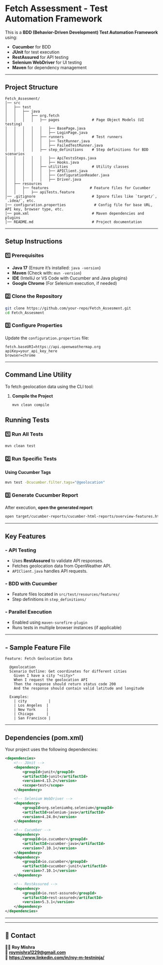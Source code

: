 # Fetch Assessment - Test Automation Framework

This is a **BDD (Behavior-Driven Development) Test Automation Framework** using:
- **Cucumber** for BDD
- **JUnit** for test execution
- **RestAssured** for API testing
- **Selenium WebDriver** for UI testing
- **Maven** for dependency management

---

## Project Structure
```
Fetch_Assesment/
│── src
│   ├── test
│   │   ├── java
│   │   │   ├── org.fetch
│   │   │   │   ├── pages               # Page Object Models (UI testing)
│   │   │   │   │   ├── BasePage.java
│   │   │   │   │   ├── LoginPage.java
│   │   │   │   ├── runners             # Test runners
│   │   │   │   │   ├── TestRunner.java
│   │   │   │   │   ├── FailedTestRunner.java
│   │   │   │   ├── step_definitions    # Step definitions for BDD scenarios
│   │   │   │   │   ├── ApiTestsSteps.java
│   │   │   │   │   ├── Hooks.java
│   │   │   │   ├── utilities           # Utility classes
│   │   │   │   │   ├── APIClient.java
│   │   │   │   │   ├── ConfigurationReader.java
│   │   │   │   │   ├── Driver.java
│   ├── resources
│   │   ├── features                   # Feature files for Cucumber
│   │   │   ├── apiTests.feature
│── .gitignore                          # Ignore files like `target/`, `.idea/`, etc.
|── configuration.properties             # Config file for base URL, API key, browser type, etc.
│── pom.xml                             # Maven dependencies and plugins
│── README.md                           # Project documentation

```
---

## Setup Instructions
### 1️⃣ Prerequisites
- **Java 17** (Ensure it’s installed: `java -version`)
- **Maven** (Check with: `mvn -version`)
- **IDE** (IntelliJ or VS Code with Cucumber and Java plugins)
- **Google Chrome** (For Selenium execution, if needed)

### 2️⃣ Clone the Repository
```sh
git clone https://github.com/your-repo/Fetch_Assesment.git
cd Fetch_Assesment
```

### 3️⃣ Configure Properties
Update the `configuration.properties` file:
```properties
fetch.baseURI=https://api.openweathermap.org
apiKey=your_api_key_here
browser=chrome
```
---
## Command Line Utility
To fetch geolocation data using the CLI tool:

1. **Compile the Project**
   ```sh
   mvn clean compile


## Running Tests
### 1️⃣ Run All Tests
```sh
mvn clean test
```

### 2️⃣ Run Specific Tests
#### Using Cucumber Tags
```sh
mvn test -Dcucumber.filter.tags="@geolocation"
```

### 3️⃣ Generate Cucumber Report
After execution, **open the generated report**:
```sh
open target/cucumber-reports/cucumber-html-reports/overview-features.html
```
---

## Key Features
### - API Testing
- Uses **RestAssured** to validate API responses.
- Fetches geolocation data from OpenWeather API.
- `APIClient.java` handles API requests.

### - BDD with Cucumber
- Feature files located in `src/test/resources/features/`
- Step definitions in `step_definitions/`

### - Parallel Execution
- Enabled using `maven-surefire-plugin`
- Runs tests in multiple browser instances (if applicable)

---

## - Sample Feature File
```gherkin
Feature: Fetch Geolocation Data

  @geolocation
  Scenario Outline: Get coordinates for different cities
    Given I have a city "<city>"
    When I request the geolocation API
    Then the response should return status code 200
    And the response should contain valid latitude and longitude

  Examples:
    | city          |
    | Los Angeles  |
    | New York     |
    | Chicago      |
    | San Francisco |
```
---

##  Dependencies (pom.xml)
Your project uses the following dependencies:
```xml
<dependencies>
    <!-- JUnit -->
    <dependency>
        <groupId>junit</groupId>
        <artifactId>junit</artifactId>
        <version>4.13.2</version>
        <scope>test</scope>
    </dependency>

    <!-- Selenium WebDriver -->
    <dependency>
        <groupId>org.seleniumhq.selenium</groupId>
        <artifactId>selenium-java</artifactId>
        <version>4.24.0</version>
    </dependency>

    <!-- Cucumber -->
    <dependency>
        <groupId>io.cucumber</groupId>
        <artifactId>cucumber-java</artifactId>
        <version>7.10.1</version>
    </dependency>
    <dependency>
        <groupId>io.cucumber</groupId>
        <artifactId>cucumber-junit</artifactId>
        <version>7.10.1</version>
    </dependency>

    <!-- RestAssured -->
    <dependency>
        <groupId>io.rest-assured</groupId>
        <artifactId>rest-assured</artifactId>
        <version>5.3.1</version>
    </dependency>
</dependencies>
```
---
---

## 📧 Contact
👩‍💻 **Roy Mishra**  
📧 **roymishra1229@gmail.com**  
🔗 **https://www.linkedin.com/in/roy-m-testninja/**

